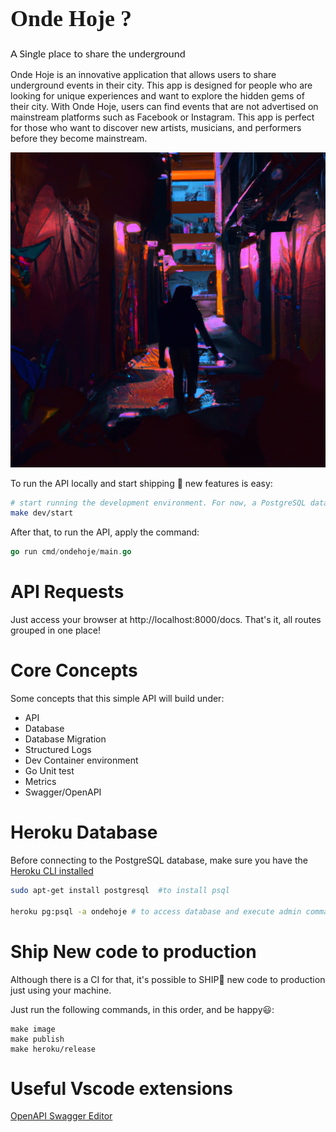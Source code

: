 <p align="center" style="font-size: 24px; font-family: Arial, sans-serif;">
  <h1 style="font-family: 'Playfair Display', serif; font-size: 36px;">Onde Hoje ?</h1>
  <p style="font-family: 'Lato', sans-serif; font-size: 16px;">A Single place to share the underground</p>
</p>

Onde Hoje is an innovative application that allows users to share underground events in their city. This app is designed for people who are looking for unique experiences and want to explore the hidden gems of their city.
With Onde Hoje, users can find events that are not advertised on mainstream platforms such as Facebook or Instagram. This app is perfect for those who want to discover new artists, musicians, and performers before they become mainstream.


<p>
  <img src="./assets/under.png" alt="image_alt_text">
</p>





To run the API locally and start shipping 🚢 new features is easy:


```bash
# start running the development environment. For now, a PostgreSQL database.
make dev/start
```

After that, to run the API, apply the command:

```go
go run cmd/ondehoje/main.go
```

# API Requests

Just access your browser at http://localhost:8000/docs. That's it, all routes grouped in one place!


# Core Concepts
Some concepts that this simple API will build under:


* API
* Database
* Database Migration
* Structured Logs
* Dev Container environment
* Go Unit test
* Metrics
* Swagger/OpenAPI

# Heroku Database

Before connecting to the PostgreSQL database, make sure you have the [Heroku CLI installed](https://devcenter.heroku.com/articles/heroku-cli)

```bash
sudo apt-get install postgresql  #to install psql

heroku pg:psql -a ondehoje # to access database and execute admin commands
```

# Ship New code to production

Although there is a CI for that, it's possible to SHIP🚀 new code to production just using your machine.

Just run the following commands, in this order, and be happy😃:

```
make image
make publish
make heroku/release

```

# Useful Vscode extensions

[OpenAPI Swagger Editor](https://42crunch.com/tutorial-openapi-swagger-extension-vs-code/)